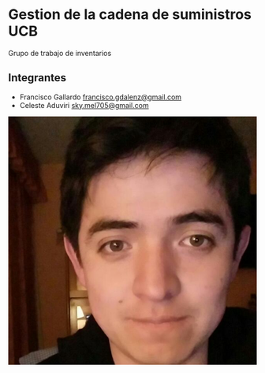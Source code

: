 # Gestion de la cadena de suministros UCB

Grupo de trabajo de inventarios

## Integrantes

- Francisco Gallardo <francisco.gdalenz@gmail.com>
- Celeste Aduviri <sky.mel705@gmail.com>

![El mejor programador de R](Foto.jpg.jpg)
